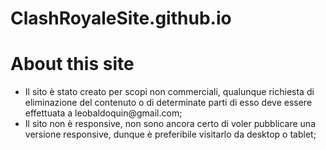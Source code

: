 # ClashRoyaleSite.github.io
<h1>About this site</h1>
<ul>
  <li>Il sito è stato creato per scopi non commerciali, qualunque richiesta di eliminazione del contenuto o di determinate parti di esso deve essere effettuata a leobaldoquin@gmail.com;</li>
  <li>Il sito non è responsive, non sono ancora certo di voler pubblicare una versione responsive, dunque è preferibile visitarlo da desktop o tablet;</li>
 </ul>

